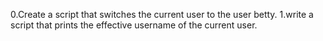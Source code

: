 0.Create a script that switches the current user to the user betty.
1.write a script that prints the effective username of the current user.

